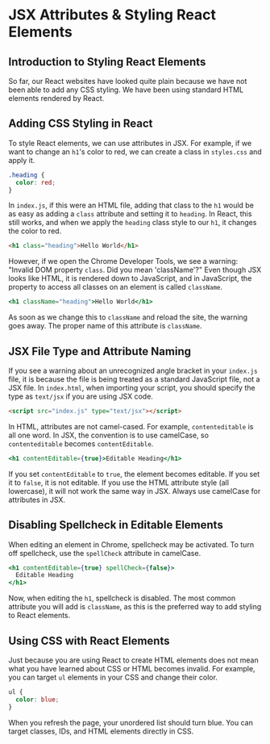 # JSX Attributes & Styling React Elements

## Introduction to Styling React Elements

So far, our React websites have looked quite plain because we have not been able to add any CSS styling. We have been using standard HTML elements rendered by React.

## Adding CSS Styling in React

To style React elements, we can use attributes in JSX. For example, if we want to change an `h1`'s color to red, we can create a class in `styles.css` and apply it.

```css
.heading {
  color: red;
}
```

In `index.js`, if this were an HTML file, adding that class to the `h1` would be as easy as adding a `class` attribute and setting it to `heading`. In React, this still works, and when we apply the `heading` class style to our `h1`, it changes the color to red.

```html
<h1 class="heading">Hello World</h1>
```

However, if we open the Chrome Developer Tools, we see a warning: "Invalid DOM property `class`. Did you mean 'className'?" Even though JSX looks like HTML, it is rendered down to JavaScript, and in JavaScript, the property to access all classes on an element is called `className`.

```jsx
<h1 className="heading">Hello World</h1>
```

As soon as we change this to `className` and reload the site, the warning goes away. The proper name of this attribute is `className`.

## JSX File Type and Attribute Naming

If you see a warning about an unrecognized angle bracket in your `index.js` file, it is because the file is being treated as a standard JavaScript file, not a JSX file. In `index.html`, when importing your script, you should specify the type as `text/jsx` if you are using JSX code.

```html
<script src="index.js" type="text/jsx"></script>
```

In HTML, attributes are not camel-cased. For example, `contenteditable` is all one word. In JSX, the convention is to use camelCase, so `contenteditable` becomes `contentEditable`.

```jsx
<h1 contentEditable={true}>Editable Heading</h1>
```

If you set `contentEditable` to `true`, the element becomes editable. If you set it to `false`, it is not editable. If you use the HTML attribute style (all lowercase), it will not work the same way in JSX. Always use camelCase for attributes in JSX.

## Disabling Spellcheck in Editable Elements

When editing an element in Chrome, spellcheck may be activated. To turn off spellcheck, use the `spellCheck` attribute in camelCase.

```jsx
<h1 contentEditable={true} spellCheck={false}>
  Editable Heading
</h1>
```

Now, when editing the `h1`, spellcheck is disabled. The most common attribute you will add is `className`, as this is the preferred way to add styling to React elements.

## Using CSS with React Elements

Just because you are using React to create HTML elements does not mean what you have learned about CSS or HTML becomes invalid. For example, you can target `ul` elements in your CSS and change their color.

```css
ul {
  color: blue;
}
```

When you refresh the page, your unordered list should turn blue. You can target classes, IDs, and HTML elements directly in CSS.
